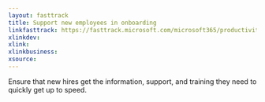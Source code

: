 ```yaml
---
layout: fasttrack
title: Support new employees in onboarding
linkfasttrack: https://fasttrack.microsoft.com/microsoft365/productivitylibrary/Support-new-employees-in-onboarding 
xlinkdev: 
xlink: 
xlinkbusiness: 
xsource: 
---
```

Ensure that new hires get the information, support, and training they need to quickly get up to speed.